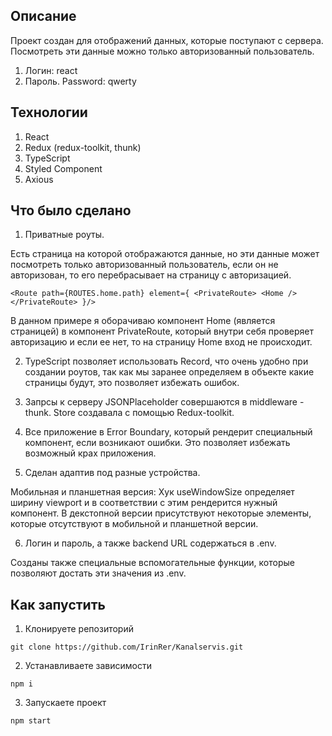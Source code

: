 ## Описание
Проект создан для отображений данных, которые поступают с сервера. Посмотреть эти данные можно только авторизованный пользователь. 

1. Логин: react
2. Пароль. Password: qwerty

## Технологии
 1) React
 2) Redux (redux-toolkit, thunk)
 3) TypeScript
 4) Styled Component
 5) Axious

## Что было сделано
1. Приватные роуты. 

Есть страница на которой отображаются данные, но эти данные может посмотреть только авторизованный пользователь, если он не авторизован, то его перебрасывает на страницу с авторизацией. 

 ``<Route path={ROUTES.home.path} element={
                <PrivateRoute>
                  <Home />
                </PrivateRoute>
              }/>``

В данном примере я оборачиваю компонент Home (является страницей) в компонент PrivateRoute, который внутри себя проверяет авторизацию и если ее нет, то на страницу Home вход не происходит. 

2. TypeScript позволяет использовать Record, что очень удобно при создании роутов, так как мы заранее определяем в объекте какие страницы будут, это позволяет избежать ошибок. 

3. Запрсы к серверу JSONPlaceholder совершаются в middleware - thunk. Store создавала с помощью Redux-toolkit.

4. Все приложение в Error Boundary, который рендерит специальный компонент, если возникают ошибки. Это позволяет избежать возможный крах приложения.

5. Сделан адаптив под разные устройства.

Мобильная и планшетная версия: Хук useWindowSize определяет ширину viewport и в соответствии с этим рендерится нужный компонент. В декстопной версии присутствуют некоторые элементы, которые отсутствуют в мобильной и планшетной версии.

6. Логин и пароль, а также backend URL содержаться в .env.

Созданы также специальные вспомогательные функции, которые позволяют достать эти значения из .env.

## Как запустить

1. Клонируете репозиторий

```
git clone https://github.com/IrinRer/Kanalservis.git
```
2. Устанавливаете зависимости

```
npm i
```

3. Запускаете проект

```
npm start
```

